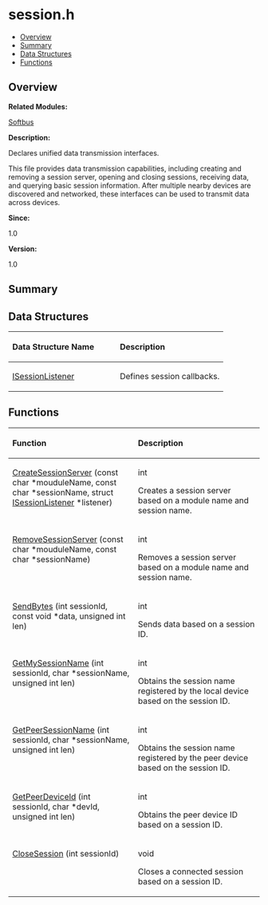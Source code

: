 # session.h<a name="EN-US_TOPIC_0000001054598139"></a>

-   [Overview](#section946648268165629)
-   [Summary](#section1520242253165629)
-   [Data Structures](#nested-classes)
-   [Functions](#func-members)

## **Overview**<a name="section946648268165629"></a>

**Related Modules:**

[Softbus](softbus.md)

**Description:**

Declares unified data transmission interfaces. 

This file provides data transmission capabilities, including creating and removing a session server, opening and closing sessions, receiving data, and querying basic session information. After multiple nearby devices are discovered and networked, these interfaces can be used to transmit data across devices. 

**Since:**

1.0

**Version:**

1.0

## **Summary**<a name="section1520242253165629"></a>

## Data Structures<a name="nested-classes"></a>

<a name="table1437557246165629"></a>
<table><thead align="left"><tr id="row1716968694165629"><th class="cellrowborder" valign="top" width="50%" id="mcps1.1.3.1.1"><p id="p1398509021165629"><a name="p1398509021165629"></a><a name="p1398509021165629"></a>Data Structure Name</p>
</th>
<th class="cellrowborder" valign="top" width="50%" id="mcps1.1.3.1.2"><p id="p1284083706165629"><a name="p1284083706165629"></a><a name="p1284083706165629"></a>Description</p>
</th>
</tr>
</thead>
<tbody><tr id="row497772934165629"><td class="cellrowborder" valign="top" width="50%" headers="mcps1.1.3.1.1 "><p id="p1074072480165629"><a name="p1074072480165629"></a><a name="p1074072480165629"></a><a href="isessionlistener.md">ISessionListener</a></p>
</td>
<td class="cellrowborder" valign="top" width="50%" headers="mcps1.1.3.1.2 "><p id="p1941148099165629"><a name="p1941148099165629"></a><a name="p1941148099165629"></a>Defines session callbacks. </p>
</td>
</tr>
</tbody>
</table>

## Functions<a name="func-members"></a>

<a name="table1514034961165629"></a>
<table><thead align="left"><tr id="row1269453660165629"><th class="cellrowborder" valign="top" width="50%" id="mcps1.1.3.1.1"><p id="p1082169796165629"><a name="p1082169796165629"></a><a name="p1082169796165629"></a>Function</p>
</th>
<th class="cellrowborder" valign="top" width="50%" id="mcps1.1.3.1.2"><p id="p83205532165629"><a name="p83205532165629"></a><a name="p83205532165629"></a>Description</p>
</th>
</tr>
</thead>
<tbody><tr id="row355230068165629"><td class="cellrowborder" valign="top" width="50%" headers="mcps1.1.3.1.1 "><p id="p101330542165629"><a name="p101330542165629"></a><a name="p101330542165629"></a><a href="softbus.md#gad7e95cced3378e8f489553d70b121392">CreateSessionServer</a> (const char *mouduleName, const char *sessionName, struct <a href="isessionlistener.md">ISessionListener</a> *listener)</p>
</td>
<td class="cellrowborder" valign="top" width="50%" headers="mcps1.1.3.1.2 "><p id="p1859385281165629"><a name="p1859385281165629"></a><a name="p1859385281165629"></a>int </p>
<p id="p36728053165629"><a name="p36728053165629"></a><a name="p36728053165629"></a>Creates a session server based on a module name and session name. </p>
</td>
</tr>
<tr id="row392248302165629"><td class="cellrowborder" valign="top" width="50%" headers="mcps1.1.3.1.1 "><p id="p2006804132165629"><a name="p2006804132165629"></a><a name="p2006804132165629"></a><a href="softbus.md#ga225a1e178544457263d94078e638b7b5">RemoveSessionServer</a> (const char *mouduleName, const char *sessionName)</p>
</td>
<td class="cellrowborder" valign="top" width="50%" headers="mcps1.1.3.1.2 "><p id="p885784090165629"><a name="p885784090165629"></a><a name="p885784090165629"></a>int </p>
<p id="p1571436422165629"><a name="p1571436422165629"></a><a name="p1571436422165629"></a>Removes a session server based on a module name and session name. </p>
</td>
</tr>
<tr id="row509880880165629"><td class="cellrowborder" valign="top" width="50%" headers="mcps1.1.3.1.1 "><p id="p1621630214165629"><a name="p1621630214165629"></a><a name="p1621630214165629"></a><a href="softbus.md#ga0333c76724dbef71bca48fb2a82e6980">SendBytes</a> (int sessionId, const void *data, unsigned int len)</p>
</td>
<td class="cellrowborder" valign="top" width="50%" headers="mcps1.1.3.1.2 "><p id="p1341705165165629"><a name="p1341705165165629"></a><a name="p1341705165165629"></a>int </p>
<p id="p40152673165629"><a name="p40152673165629"></a><a name="p40152673165629"></a>Sends data based on a session ID. </p>
</td>
</tr>
<tr id="row372393232165629"><td class="cellrowborder" valign="top" width="50%" headers="mcps1.1.3.1.1 "><p id="p162755576165629"><a name="p162755576165629"></a><a name="p162755576165629"></a><a href="softbus.md#ga00611f717919f4156c74b7919b28c7d8">GetMySessionName</a> (int sessionId, char *sessionName, unsigned int len)</p>
</td>
<td class="cellrowborder" valign="top" width="50%" headers="mcps1.1.3.1.2 "><p id="p413992338165629"><a name="p413992338165629"></a><a name="p413992338165629"></a>int </p>
<p id="p1209215256165629"><a name="p1209215256165629"></a><a name="p1209215256165629"></a>Obtains the session name registered by the local device based on the session ID. </p>
</td>
</tr>
<tr id="row1042197781165629"><td class="cellrowborder" valign="top" width="50%" headers="mcps1.1.3.1.1 "><p id="p1793114342165629"><a name="p1793114342165629"></a><a name="p1793114342165629"></a><a href="softbus.md#ga92d5a47fcdf97a0e01797c77e644033e">GetPeerSessionName</a> (int sessionId, char *sessionName, unsigned int len)</p>
</td>
<td class="cellrowborder" valign="top" width="50%" headers="mcps1.1.3.1.2 "><p id="p410297275165629"><a name="p410297275165629"></a><a name="p410297275165629"></a>int </p>
<p id="p1003103723165629"><a name="p1003103723165629"></a><a name="p1003103723165629"></a>Obtains the session name registered by the peer device based on the session ID. </p>
</td>
</tr>
<tr id="row1070599454165629"><td class="cellrowborder" valign="top" width="50%" headers="mcps1.1.3.1.1 "><p id="p702894971165629"><a name="p702894971165629"></a><a name="p702894971165629"></a><a href="softbus.md#ga21b9a889069eea6e7fe653820e601c04">GetPeerDeviceId</a> (int sessionId, char *devId, unsigned int len)</p>
</td>
<td class="cellrowborder" valign="top" width="50%" headers="mcps1.1.3.1.2 "><p id="p1466274862165629"><a name="p1466274862165629"></a><a name="p1466274862165629"></a>int </p>
<p id="p1528099941165629"><a name="p1528099941165629"></a><a name="p1528099941165629"></a>Obtains the peer device ID based on a session ID. </p>
</td>
</tr>
<tr id="row815821356165629"><td class="cellrowborder" valign="top" width="50%" headers="mcps1.1.3.1.1 "><p id="p1807440940165629"><a name="p1807440940165629"></a><a name="p1807440940165629"></a><a href="softbus.md#ga5b0c0b334f387f9c2753146ee0890780">CloseSession</a> (int sessionId)</p>
</td>
<td class="cellrowborder" valign="top" width="50%" headers="mcps1.1.3.1.2 "><p id="p1530711916165629"><a name="p1530711916165629"></a><a name="p1530711916165629"></a>void </p>
<p id="p617847398165629"><a name="p617847398165629"></a><a name="p617847398165629"></a>Closes a connected session based on a session ID. </p>
</td>
</tr>
</tbody>
</table>

